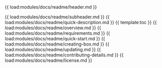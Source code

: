 <!-- ⚠️ This README has been generated from the file(s) "./.modules/docs/blueprint-readme.md" ⚠️-->{{ load:modules/docs/readme/header.md }}
{{ load:modules/docs/readme/subheader.md }}
{{ load:modules/docs/readme/quick-description.md }}
{{ template:toc }}
{{ load:modules/docs/readme/overview.md }}
{{ load:modules/docs/readme/requirements.md }}
{{ load:modules/docs/readme/quick-start.md }}
{{ load:modules/docs/readme/creating-box.md }}
{{ load:modules/docs/readme/updating.md }}
{{ load:modules/docs/readme/contributing-details.md }}
{{ load:modules/docs/readme/license.md }}
